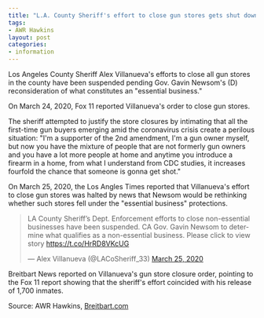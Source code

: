 ```yaml
---
title: "L.A. County Sheriff's effort to close gun stores gets shut down"
tags:
- AWR Hawkins
layout: post
categories:
- information
---
```


Los Angeles County Sheriff Alex Villanueva's efforts to close all gun stores in the county have been suspended pending Gov. Gavin Newsom's (D) reconsideration of what constitutes an "essential business."

On March 24, 2020, Fox 11 reported Villanueva's order to close gun stores.

The sheriff attempted to justify the store closures by intimating that all the first-time gun buyers emerging amid the coronavirus crisis create a perilous situation: "I'm a supporter of the 2nd amendment, I'm a gun owner myself, but now you have the mixture of people that are not formerly gun owners and you have a lot more people at home and anytime you introduce a firearm in a home, from what I understand from CDC studies, it increases fourfold the chance that someone is gonna get shot."

On March 25, 2020, the Los Angles Times reported that Villanueva's effort to close gun stores was halted by news that Newsom would be rethinking whether such stores fell under the "essential business" protections.

<blockquote class="twitter-tweet"><p lang="en" dir="ltr">LA County Sheriff’s Dept. Enforcement efforts to close non-essential businesses have been suspended. CA Gov. Gavin Newsom to determine what qualifies as a non-essential business. Please click to view story <a href="https://t.co/HrRD8VKcUG">https://t.co/HrRD8VKcUG</a></p>&mdash; Alex Villanueva (@LACoSheriff_33) <a href="https://twitter.com/LACoSheriff_33/status/1242750540158603265?ref_src=twsrc%5Etfw">March 25, 2020</a></blockquote> <script async src="https://platform.twitter.com/widgets.js" charset="utf-8"></script>

Breitbart News reported on Villanueva's gun store closure order, pointing to the Fox 11 report showing that the sheriff's effort coincided with his release of 1,700 inmates.

Source: AWR Hawkins, [Breitbart.com](https://www.breitbart.com/politics/2020/03/25/la-county-sheriffs-effort-to-close-gun-stores-gets-shut-down/)
